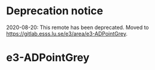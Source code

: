 # Deprecation notice

2020-08-20: This remote has been deprecated. Moved to https://gitlab.esss.lu.se/e3/area/e3-ADPointGrey.

# e3-ADPointGrey